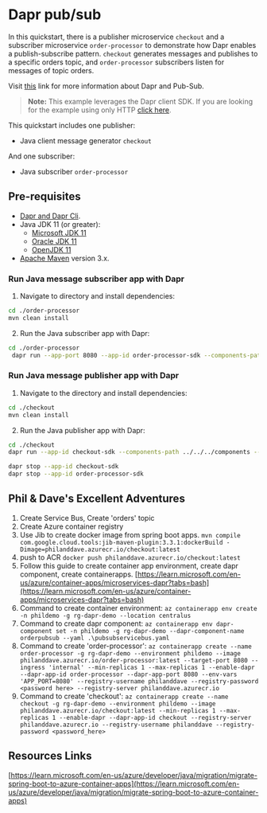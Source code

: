 # Dapr pub/sub

 In this quickstart, there is a publisher microservice `checkout` and a subscriber microservice `order-processor` to demonstrate how Dapr enables a publish-subscribe pattern. `checkout` generates messages and publishes to a specific orders topic, and `order-processor` subscribers listen for messages of topic orders.

Visit [this](https://docs.dapr.io/developing-applications/building-blocks/pubsub/) link for more information about Dapr and Pub-Sub.

> **Note:** This example leverages the Dapr client SDK.  If you are looking for the example using only HTTP [click here](../http).

This quickstart includes one publisher:

- Java client message generator `checkout`

And one subscriber:

- Java subscriber `order-processor`

## Pre-requisites

* [Dapr and Dapr Cli](https://docs.dapr.io/getting-started/install-dapr-cli/).
* Java JDK 11 (or greater):
    * [Microsoft JDK 11](https://docs.microsoft.com/en-us/java/openjdk/download#openjdk-11)
    * [Oracle JDK 11](https://www.oracle.com/technetwork/java/javase/downloads/index.html#JDK11)
    * [OpenJDK 11](https://jdk.java.net/11/)
* [Apache Maven](https://maven.apache.org/install.html) version 3.x.

### Run Java message subscriber app with Dapr

1. Navigate to directory and install dependencies:
<!-- STEP
name: Install Java dependencies
-->

```bash
cd ./order-processor
mvn clean install
```
<!-- END_STEP -->

2. Run the Java subscriber app with Dapr:
<!-- STEP
name: Run Java publisher
working_dir: ./order-processor
expected_stdout_lines:
  - 'Subscriber received: 2'
  - "Exited App successfully"
expected_stderr_lines:
output_match_mode: substring
background: true
sleep: 10
-->
```bash
cd ./order-processor
 dapr run --app-port 8080 --app-id order-processor-sdk --components-path ../../../components -- java -jar target/OrderProcessingService-0.0.1-SNAPSHOT.jar
```
<!-- END_STEP -->

### Run Java message publisher app with Dapr

1. Navigate to the directory and install dependencies:

<!-- STEP
name: Install Java dependencies
-->

```bash
cd ./checkout
mvn clean install
```
<!-- END_STEP -->

2. Run the Java publisher app with Dapr:
<!-- STEP
name: Run Java publisher
working_dir: ./checkout
expected_stdout_lines:
  - 'Published data: 1'
  - 'Published data: 2'
  - "Exited App successfully"
expected_stderr_lines:
output_match_mode: substring
background: true
sleep: 10
-->

```bash
cd ./checkout
dapr run --app-id checkout-sdk --components-path ../../../components -- java -jar target/CheckoutService-0.0.1-SNAPSHOT.jar
```
<!-- END_STEP -->

```bash
dapr stop --app-id checkout-sdk
dapr stop --app-id order-processor-sdk
```
## Phil & Dave's Excellent Adventures
1. Create Service Bus, Create 'orders' topic
1. Create Azure container registry
1. Use Jib to create docker image from spring boot apps.
`mvn compile com.google.cloud.tools:jib-maven-plugin:3.3.1:dockerBuild -Dimage=philanddave.azurecr.io/checkout:latest`
1. push to ACR
`docker push philanddave.azurecr.io/checkout:latest`
1. Follow this guide to create container app environment, create dapr component, create containerapps. [https://learn.microsoft.com/en-us/azure/container-apps/microservices-dapr?tabs=bash](https://learn.microsoft.com/en-us/azure/container-apps/microservices-dapr?tabs=bash)
1. Command to create container environment:
`az containerapp env create -n phildemo -g rg-dapr-demo --location centralus`
1. Command to create dapr component:
`az containerapp env dapr-component set -n phildemo -g rg-dapr-demo --dapr-component-name orderpubsub --yaml .\pubsubservicebus.yaml`
1. Command to create 'order-processor':
`az containerapp create --name order-processor -g rg-dapr-demo --environment phildemo --image philanddave.azurecr.io/order-processor:latest --target-port 8080 --ingress 'internal' --min-replicas 1 --max-replicas 1 --enable-dapr --dapr-app-id order-processor --dapr-app-port 8080 --env-vars 'APP_PORT=8080' --registry-username philanddave --registry-password <password here> --registry-server philanddave.azurecr.io`
1. Command to create 'checkout': 
`az containerapp create --name checkout -g rg-dapr-demo --environment phildemo --image philanddave.azurecr.io/checkout:latest --min-replicas 1 --max-replicas 1 --enable-dapr --dapr-app-id checkout --registry-server philanddave.azurecr.io --registry-username philanddave --registry-password <password_here>`

## Resources Links
[https://learn.microsoft.com/en-us/azure/developer/java/migration/migrate-spring-boot-to-azure-container-apps](https://learn.microsoft.com/en-us/azure/developer/java/migration/migrate-spring-boot-to-azure-container-apps)